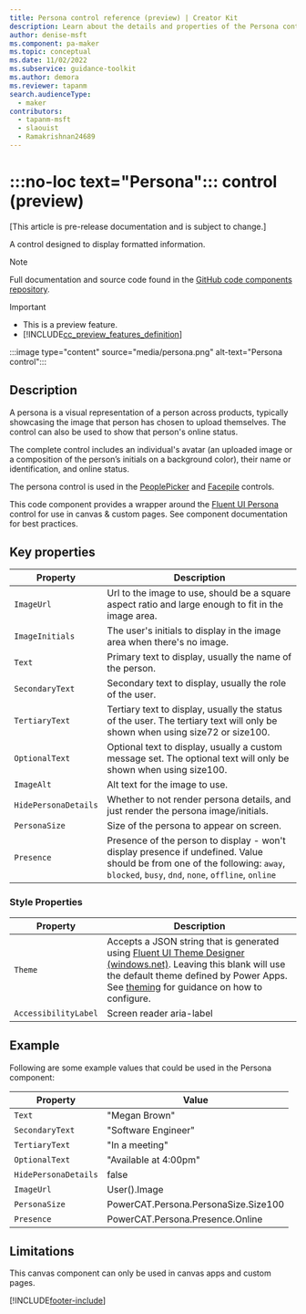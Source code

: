 ```yaml
---
title: Persona control reference (preview) | Creator Kit
description: Learn about the details and properties of the Persona control in the Creator Kit.
author: denise-msft
ms.component: pa-maker
ms.topic: conceptual
ms.date: 11/02/2022
ms.subservice: guidance-toolkit
ms.author: demora
ms.reviewer: tapanm
search.audienceType: 
  - maker
contributors:
  - tapanm-msft
  - slaouist
  - Ramakrishnan24689
---
```


# :::no-loc text="Persona"::: control (preview)

[This article is pre-release documentation and is subject to change.]

A control designed to display formatted information.

> [!NOTE]
> Full documentation and source code found in the [GitHub code components repository](https://github.com/microsoft/powercat-code-components/tree/main/persona).

> [!IMPORTANT]
> - This is a preview feature.
> - [!INCLUDE[cc_preview_features_definition](../../includes/cc-preview-features-definition.md)]

:::image type="content" source="media/persona.png" alt-text="Persona control":::

## Description

A persona is a visual representation of a person across products, typically showcasing the image that person has chosen to upload themselves. The control can also be used to show that person's online status.

The complete control includes an individual's avatar (an uploaded image or a composition of the person’s initials on a background color), their name or identification, and online status.

The persona control is used in the [PeoplePicker](./peoplepicker.md) and [Facepile](./facepile.md) controls.

This code component provides a wrapper around the [Fluent UI Persona](https://developer.microsoft.com/en-us/fluentui#/controls/web/Persona) control for use in canvas & custom pages. See component documentation for best practices.

## Key properties

| Property | Description |
| -------- | ----------- |
| `ImageUrl` |  Url to the image to use, should be a square aspect ratio and large enough to fit in the image area. |
| `ImageInitials` |  The user's initials to display in the image area when there's no image. |
| `Text` |  Primary text to display, usually the name of the person. |
| `SecondaryText` |  Secondary text to display, usually the role of the user. |
| `TertiaryText` |  Tertiary text to display, usually the status of the user. The tertiary text will only be shown when using size72 or size100. |
| `OptionalText` |  Optional text to display, usually a custom message set. The optional text will only be shown when using size100.|
| `ImageAlt` |  Alt text for the image to use. | 
| `HidePersonaDetails` |  Whether to not render persona details, and just render the persona image/initials. |
| `PersonaSize` |  Size of the persona to appear on screen. |
| `Presence` |  Presence of the person to display - won't display presence if undefined. Value should be from one of the following: `away`, `blocked`, `busy`, `dnd`, `none`, `offline`, `online` |

### Style Properties

| Property | Description |
| -------- | ----------- |
| `Theme` | Accepts a JSON string that is generated using [Fluent UI Theme Designer (windows.net)](https://fabricweb.z5.web.core.windows.net/pr-deploy-site/refs/heads/master/theming-designer/). Leaving this blank will use the default theme defined by Power Apps. See [theming](theme.md) for guidance on how to configure. |
| `AccessibilityLabel` | Screen reader aria-label |

## Example

Following are some example values that could be used in the Persona component:

| Property | Value |
| -------- | ----- |
| `Text` | "Megan Brown" |
| `SecondaryText` | "Software Engineer" |
| `TertiaryText` | "In a meeting" |
| `OptionalText` | "Available at 4:00pm" |
| `HidePersonaDetails` | false |
| `ImageUrl` | User().Image |
| `PersonaSize` | PowerCAT.Persona.PersonaSize.Size100 |
| `Presence` | PowerCAT.Persona.Presence.Online |

## Limitations

This canvas component can only be used in canvas apps and custom pages.

[!INCLUDE[footer-include](../../includes/footer-banner.md)]
